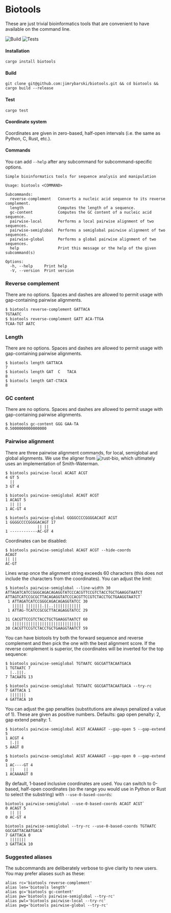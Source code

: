 # Biotools

These are just trivial bioinformatics tools that are convenient to have available on the command line.

![Build](https://github.com/jimrybarski/biotools/actions/workflows/build.yml/badge.svg) ![Tests](https://github.com/jimrybarski/biotools/actions/workflows/tests.yml/badge.svg)

#### Installation

`cargo install biotools`  

#### Build

`git clone git@github.com:jimrybarski/biotools.git && cd biotools && cargo build --release`  

#### Test

`cargo test`

#### Coordinate system

Coordinates are given in zero-based, half-open intervals (i.e. the same as Python, C, Rust, etc.).

#### Commands 

You can add `--help` after any subcommand for subcommand-specific options.  

```
Simple bioinformatics tools for sequence analysis and manipulation

Usage: biotools <COMMAND>

Subcommands:
  reverse-complement   Converts a nucleic acid sequence to its reverse complement.
  length               Computes the length of a sequence.
  gc-content           Computes the GC content of a nucleic acid sequence.
  pairwise-local       Performs a local pairwise alignment of two sequences.
  pairwise-semiglobal  Performs a semiglobal pairwise alignment of two sequences.
  pairwise-global      Performs a global pairwise alignment of two sequences.
  help                 Print this message or the help of the given subcommand(s)

Options:
  -h, --help     Print help
  -V, --version  Print version
```

### Reverse complement

There are no options. Spaces and dashes are allowed to permit usage with gap-containing pairwise alignments.

```bash
$ biotools reverse-complement GATTACA
TGTAATC
$ biotools reverse-complement GATT ACA-TTGA
TCAA-TGT AATC
```

### Length

There are no options. Spaces and dashes are allowed to permit usage with gap-containing pairwise alignments.
```
$ biotools length GATTACA
7
$ biotools length GAT  C   TACA
8
$ biotools length GAT-CTACA
8
```

### GC content

There are no options. Spaces and dashes are allowed to permit usage with gap-containing pairwise alignments.
```
$ biotools gc-content GGG GAA-TA
0.5000000000000000
```

### Pairwise alignment

There are three pairwise alignment commands, for local, semiglobal and global alignments. We use the aligner from ![rust-bio](https://github.com/rust-bio/rust-bio), which ultimately uses an implementation of Smith-Waterman.

```
$ biotools pairwise-local ACAGT ACGT
4 GT 5
  ||
3 GT 4

$ biotools pairwise-semiglobal ACAGT ACGT
1 ACAGT 5
  || ||
1 AC-GT 4

$ biotools pairwise-global GGGGCCCCGGGGACAGT ACGT
1 GGGGCCCCGGGGACAGT 17
              || ||
1 ------------AC-GT 4
```

Coordinates can be disabled:

```
$ biotools pairwise-semiglobal ACAGT ACGT --hide-coords
ACAGT
|| ||
AC-GT
```

Lines wrap once the alignment string exceeds 60 characters (this does not include the characters from the coordinates). You can adjust the limit:

```
$ biotools pairwise-semiglobal --line-width 30 ATTAGATCATCCGGGCAGACAGAGGTATCCCACGTTCCGTCTACCTGCTGAAGGTAATCT ATTAGTCATCCGCGCTTACAGAGGTATCCCACGTTCCGTCTACCTGCTGAAGGTAATCT`
 1 ATTAGATCATCCGGGCAGACAGAGGTATCC 30
   ||||| |||||||.||..||||||||||||
 1 ATTAG-TCATCCGCGCTTACAGAGGTATCC 29

31 CACGTTCCGTCTACCTGCTGAAGGTAATCT 60
   ||||||||||||||||||||||||||||||
30 CACGTTCCGTCTACCTGCTGAAGGTAATCT 59
```
You can have biotools try both the forward sequence and reverse complement and then pick the one with the best alignment score. If the reverse complement is superior, the coordinates will be inverted for the top sequence:

```
$ biotools pairwise-semiglobal TGTAATC GGCGATTACAATGACA
1 TGTAATC 7
  |..|||.
7 TACAATG 13

$ biotools pairwise-semiglobal TGTAATC GGCGATTACAATGACA --try-rc
7 GATTACA 1
  |||||||
4 GATTACA 10
```

You can adjust the gap penalties (substitutions are always penalized a value of 1). These are given as positive numbers.
Defaults: gap open penalty: 2, gap extend penalty: 1.

```
$ biotools pairwise-semiglobal ACGT ACAAAAGT --gap-open 5 --gap-extend 5
1 ACGT 4
  |.||
5 AAGT 8

$ biotools pairwise-semiglobal ACGT ACAAAAGT --gap-open 0 --gap-extend 0
1 AC----GT 4
  ||    ||
1 ACAAAAGT 8
```

By default, 1-based inclusive coordinates are used. You can switch to 0-based, half-open coordinates (so the range you would use in Python or Rust to select the substring) with `--use-0-based-coords`:

```
biotools pairwise-semiglobal --use-0-based-coords ACAGT ACGT`
0 ACAGT 5
  || ||
0 AC-GT 4

biotools pairwise-semiglobal --try-rc --use-0-based-coords TGTAATC GGCGATTACAATGACA`
7 GATTACA 0
  |||||||
3 GATTACA 10
```

### Suggested aliases

The subcommands are deliberately verbose to give clarity to new users. You may prefer aliases such as these:

```
alias rc='biotools reverse-complement'
alias len='biotools length'
alias gc='biotools gc-content'
alias pw='biotools pairwise-semiglobal --try-rc'
alias pwl='biotools pairwise-local --try-rc'
alias pwg='biotools pairwise-global --try-rc'
```
